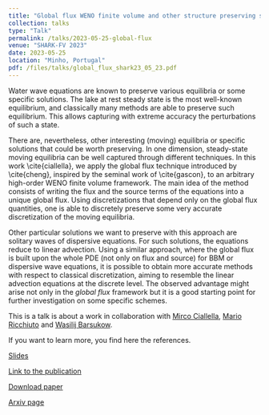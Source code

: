 ```yaml
---
title: "Global flux WENO finite volume and other structure preserving schemes for water equations"
collection: talks
type: "Talk"
permalink: /talks/2023-05-25-global-flux
venue: "SHARK-FV 2023"
date: 2023-05-25
location: "Minho, Portugal"
pdf: /files/talks/global_flux_shark23_05_23.pdf
---
```

Water wave equations are known to preserve various equilibria or some specific solutions. The lake at rest steady state is the most well-known equilibrium, and classically many methods are able to preserve such equilibrium. This allows capturing with extreme accuracy the perturbations of such a state.

There are, nevertheless, other interesting (moving) equilibria or specific solutions that could be worth preserving. In one dimension, steady-state moving equilibria can be well captured through different techniques. In this work \cite{ciallella}, we apply the global flux technique introduced by \cite{cheng}, inspired by the seminal work of \cite{gascon}, to an arbitrary high-order WENO finite volume framework. The main idea of the method consists of writing the flux and the source terms of the equations into a unique global flux. Using discretizations that depend only on the global flux quantities, one is able to discretely preserve some very accurate discretization of the moving equilibria.

Other particular solutions we want to preserve with this approach are solitary waves of dispersive equations. For such solutions, the equations reduce to linear advection. Using a similar approach, where the global flux is built upon the whole PDE (not only on flux and source) for BBM or dispersive wave equations, it is possible to obtain more accurate methods with respect to classical discretization, aiming to resemble the linear advection equations at the discrete level. The observed advantage might arise not only in the *global flux* framework but it is a good starting point for further investigation on some specific schemes.

This is a talk is about a work in collaboration with [Mirco Ciallella](https://sites.google.com/view/mircociallella), [Mario Ricchiuto](https://team.inria.fr/cardamom/marioricchiuto/) and [Wasilij Barsukow](https://www.math.u-bordeaux.fr/~wbarsukow/). 


If you want to learn more, you find here the references.


[Slides](/files/talks/global_flux_shark23_05_23.pdf)

[Link to the publication](/publication/2022-05-27-global-flux)

[Download paper](/files/publications/Ciallella2022globalFlux.pdf)

[Arxiv page](https://arxiv.org/abs/2205.13315)

